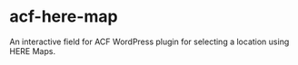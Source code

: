 # acf-here-map
An interactive field for ACF WordPress plugin for selecting a location using HERE Maps.
